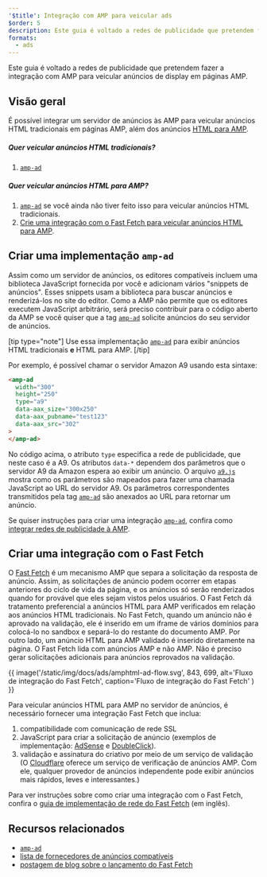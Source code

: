 ```yaml
---
'$title': Integração com AMP para veicular ads
$order: 5
description: Este guia é voltado a redes de publicidade que pretendem fazer a integração com AMP para veicular anúncios de display em páginas AMP.
formats:
  - ads
---
```


Este guia é voltado a redes de publicidade que pretendem fazer a integração com AMP para veicular anúncios de display em páginas AMP.

## Visão geral

É possível integrar um servidor de anúncios às AMP para veicular anúncios HTML tradicionais em páginas AMP, além dos anúncios [HTML para AMP](../../../documentation/guides-and-tutorials/learn/intro-to-amphtml-ads.md).

##### Quer veicular anúncios HTML tradicionais?

1. [`amp-ad`](../../../documentation/components/reference/amp-ad.md)

##### Quer veicular anúncios HTML para AMP?

1. [`amp-ad`](../../../documentation/components/reference/amp-ad.md) se você ainda não tiver feito isso para veicular anúncios HTML tradicionais.
2. [Crie uma integração com o Fast Fetch para veicular anúncios HTML para AMP](#creating-a-fast-fetch-integration).

## Criar uma implementação `amp-ad` <a name="creating-an-amp-ad"></a>

Assim como um servidor de anúncios, os editores compatíveis incluem uma biblioteca JavaScript fornecida por você e adicionam vários "snippets de anúncios". Esses snippets usam a biblioteca para buscar anúncios e renderizá-los no site do editor. Como a AMP não permite que os editores executem JavaScript arbitrário, será preciso contribuir para o código aberto da AMP se você quiser que a tag [`amp-ad`](../../../documentation/components/reference/amp-ad.md) solicite anúncios do seu servidor de anúncios.

[tip type="note"] Use essa implementação [`amp-ad`](../../../documentation/components/reference/amp-ad.md) para exibir anúncios HTML tradicionais **e** HTML para AMP. [/tip]

Por exemplo, é possível chamar o servidor Amazon A9 usando esta sintaxe:

```html
<amp-ad
  width="300"
  height="250"
  type="a9"
  data-aax_size="300x250"
  data-aax_pubname="test123"
  data-aax_src="302"
>
</amp-ad>
```

No código acima, o atributo `type` especifica a rede de publicidade, que neste caso é a A9. Os atributos `data-*` dependem dos parâmetros que o servidor A9 da Amazon espera ao exibir um anúncio. O arquivo [`a9.js`](https://github.com/ampproject/amphtml/blob/master/ads/a9.js) mostra como os parâmetros são mapeados para fazer uma chamada JavaScript ao URL do servidor A9. Os parâmetros correspondentes transmitidos pela tag [`amp-ad`](../../../documentation/components/reference/amp-ad.md) são anexados ao URL para retornar um anúncio.

Se quiser instruções para criar uma integração [`amp-ad`](../../../documentation/components/reference/amp-ad.md), confira como [integrar redes de publicidade à AMP](https://github.com/ampproject/amphtml/blob/master/ads/README.md).

## Criar uma integração com o Fast Fetch <a name="creating-a-fast-fetch-integration"></a>

O [Fast Fetch](https://blog.amp.dev/2017/08/21/even-faster-loading-ads-in-amp/) é um mecanismo AMP que separa a solicitação da resposta de anúncio. Assim, as solicitações de anúncio podem ocorrer em etapas anteriores do ciclo de vida da página, e os anúncios só serão renderizados quando for provável que eles sejam vistos pelos usuários. O Fast Fetch dá tratamento preferencial a anúncios HTML para AMP verificados em relação aos anúncios HTML tradicionais. No Fast Fetch, quando um anúncio não é aprovado na validação, ele é inserido em um iframe de vários domínios para colocá-lo no sandbox e separá-lo do restante do documento AMP. Por outro lado, um anúncio HTML para AMP validado é inserido diretamente na página. O Fast Fetch lida com anúncios AMP e não AMP. Não é preciso gerar solicitações adicionais para anúncios reprovados na validação.

{{ image('/static/img/docs/ads/amphtml-ad-flow.svg', 843, 699, alt='Fluxo de integração do Fast Fetch', caption='Fluxo de integração do Fast Fetch' ) }}

Para veicular anúncios HTML para AMP no servidor de anúncios, é necessário fornecer uma integração Fast Fetch que inclua:

1. compatibilidade com comunicação de rede SSL
2. JavaScript para criar a solicitação de anúncio (exemplos de implementação: [AdSense](https://github.com/ampproject/amphtml/tree/master/extensions/amp-ad-network-adsense-impl) e [DoubleClick](https://github.com/ampproject/amphtml/tree/master/extensions/amp-ad-network-doubleclick-impl)).
3. validação e assinatura do criativo por meio de um serviço de validação (O [Cloudflare](https://blog.cloudflare.com/firebolt/) oferece um serviço de verificação de anúncios AMP. Com ele, qualquer provedor de anúncios independente pode exibir anúncios mais rápidos, leves e interessantes.)

Para ver instruções sobre como criar uma integração com o Fast Fetch, confira o [guia de implementação de rede do Fast Fetch](https://github.com/ampproject/amphtml/blob/master/ads/google/a4a/docs/Network-Impl-Guide.md) (em inglês).

## Recursos relacionados

- [`amp-ad`](../../../documentation/components/reference/amp-ad.md)
- [lista de fornecedores de anúncios compatíveis](../../../documentation/guides-and-tutorials/develop/monetization/ads_vendors.md)
- [postagem de blog sobre o lançamento do Fast Fetch](https://blog.amp.dev/2017/08/21/even-faster-loading-ads-in-amp/)
